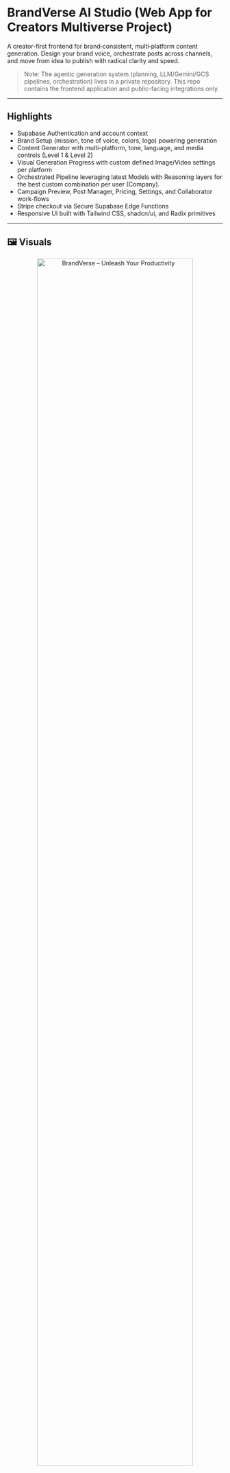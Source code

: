 # BrandVerse AI Studio (Web App for Creators Multiverse Project)

A creator-first frontend for brand‑consistent, multi‑platform content generation. Design your brand voice, orchestrate posts across channels, and move from idea to publish with radical clarity and speed.

> Note: The agentic generation system (planning, LLM/Gemini/GCS pipelines, orchestration) lives in a private repository. This repo contains the frontend application and public-facing integrations only.

---

## Highlights

- Supabase Authentication and account context
- Brand Setup (mission, tone of voice, colors, logo) powering generation
- Content Generator with multi-platform, tone, language, and media controls (Level 1 & Level 2)
- Visual Generation Progress with custom defined Image/Video settings per platform
- Orchestrated Pipeline leveraging latest Models with Reasoning layers for the best custom combination per user (Company).
- Campaign Preview, Post Manager, Pricing, Settings, and Collaborator work-flows
- Stripe checkout via Secure Supabase Edge Functions
- Responsive UI built with Tailwind CSS, shadcn/ui, and Radix primitives

---

## 🖼️ Visuals

<p align="center">
  <img src="public/unleash_your_productivity.jpg" alt="BrandVerse – Unleash Your Productivity" width="85%" />
</p>

---

## 🧭 Philosophy

We believe creative teams deserve tools that amplify clarity and brand consistency. This frontend is designed to feel ergonomic and calm, while the private agentic system handles the heavy lifting behind the scenes. The result: less time wrestling complexity, more time crafting meaningful communication.

---

## 🏗️ Architecture Overview

- Frontend: React 18 + Vite 5 + TypeScript 5
- UI System: Tailwind CSS + shadcn/ui + Radix UI
- State/Data: React Query
- Authentication & Data: Supabase JS SDK
- Payments: Supabase Edge Functions (Stripe)
- Hosting: Google App Engine (Node runtime) serving a built Vite app via `server.js`
- Agentic System: Private repository exposing an HTTP API (referenced here via a base URL)

```
[User] -> [BrandVerse Frontend (this repo)] -> [Private Agentic API (separate repo)]
                                            -> [Supabase (auth, data, functions/Stripe)]
```

---

## 📁 Directory Overview

```
.
├─ public/                 # Static assets (screenshots, logo, icons)
├─ src/
│  ├─ components/          # Reusable UI components (shadcn/ui + custom)
│  ├─ contexts/            # AuthContext, CompanyContext
│  ├─ integrations/
│  │  └─ supabase/         # Supabase client and types
│  ├─ pages/               # Routes: Index, Auth, BrandSetup, ContentGenerator, etc.
│  ├─ services/            # API composition and domain helpers
│  └─ main.tsx, App.tsx    # App entry
├─ supabase/
│  ├─ functions/           # Edge functions (create-credit-checkout, verify-payment)
│  └─ migrations/          # SQL migrations
├─ server.js               # Express static file server for dist/
├─ app.yaml                # App Engine configuration
├─ vite.config.ts          # Vite config (port 8080)
├─ tailwind.config.ts      # Tailwind theme & animations
└─ package.json
```

---

## 🚀 Getting Started

Prerequisites:
- Node.js v20+
- npm 9+

Install & run locally:

```
# Install dependencies
npm install

# Start dev server (Vite on http://localhost:8080)
npm run dev

# Build production assets (outputs to dist/)
npm run build

# Preview the built app locally
npm run preview
```

---

## ⚙️ Configuration

Environment variables (recommended pattern):

```
# .env (development)
VITE_SUPABASE_URL="https://YOUR-PROJECT.supabase.co"
VITE_SUPABASE_ANON_KEY="{{SUPABASE_ANON_KEY}}"
VITE_API_BASE_URL="https://your-private-agentic-api.example.com"
```

Notes:
- The repo currently initializes Supabase in `src/integrations/supabase/client.ts` with inline values. For production, prefer environment variables and inject them via your hosting platform.
- The content generation endpoint is referenced in `src/pages/ContentGenerator.tsx` as an API base URL. For flexibility, set `VITE_API_BASE_URL` and consume it in code (e.g., `import.meta.env.VITE_API_BASE_URL`).

---

## 🧪 Features in Detail

- Authentication: Supabase Auth with protected routes (e.g., `/content-generator`, `/post-manager`)
- Brand Setup: Persist brand attributes (mission, tone, colors, logo) to drive consistent generation
- Content Generator:
  - Platforms: Instagram, LinkedIn, Twitter/X, Facebook
  - Tonality & Language selection
  - Media controls (Level 1 global; Level 2 per platform)
  - Progress stages: init → planning → crafting → media → finalizing → saving
- Post Manager & Campaign Preview: Review and refine generated posts
- Credits System: Track available credits; Stripe checkout flow via Supabase Edge Functions
- Legal & Compliance: Terms/Privacy pages included

---

## ☁️ Deployment (Google App Engine)

This repo includes `app.yaml` for App Engine (Node.js 20). The server process uses `server.js` to serve static files from `dist/`.

Recommended steps:

```
# Ensure a production build exists
npm ci
npm run build

# Deploy to App Engine
gcloud app deploy --quiet
```

Tips:
- If you want App Engine to run a build on deploy automatically, add a `gcp-build` script in `package.json`:
```
"scripts": {
  "gcp-build": "npm run build"
}
```
- The handlers in `app.yaml` cache static assets and route everything else to `dist/index.html`.

---

## 🧰 Supabase Functions & Database

- Edge Functions:
  - `supabase/functions/create-credit-checkout/`
  - `supabase/functions/verify-payment/`
- Migrations in `supabase/migrations/` reflect schema evolution.
- In production, store secrets in your platform’s secret manager (e.g., GCP Secret Manager) and inject into runtime.

---

## 🔐 Security & Privacy

- Do not commit secrets. Use environment variables for public and private keys.
- The private agentic system remains in a separate repository and should be exposed only via a secured API.

---

## 🗺️ Roadmap (suggested)

- Per‑platform content templates and brand presets
- Rich analytics and performance insights
- Advanced media pipeline controls and presets
- Team roles, collaboration, and approvals
- Move all runtime configuration to environment variables

---

## 🤝 Contributing

1. Fork the repo and create a feature branch
2. Install dependencies: `npm install`
3. Run locally: `npm run dev`
4. Commit with clear messages and open a PR

Code style:
- TypeScript, React 18
- Tailwind CSS for styling
- Prefer composition over complexity; small, focused components

---

## 📜 License

Please specify your preferred license. If none is specified, all rights are reserved by the project owner.
